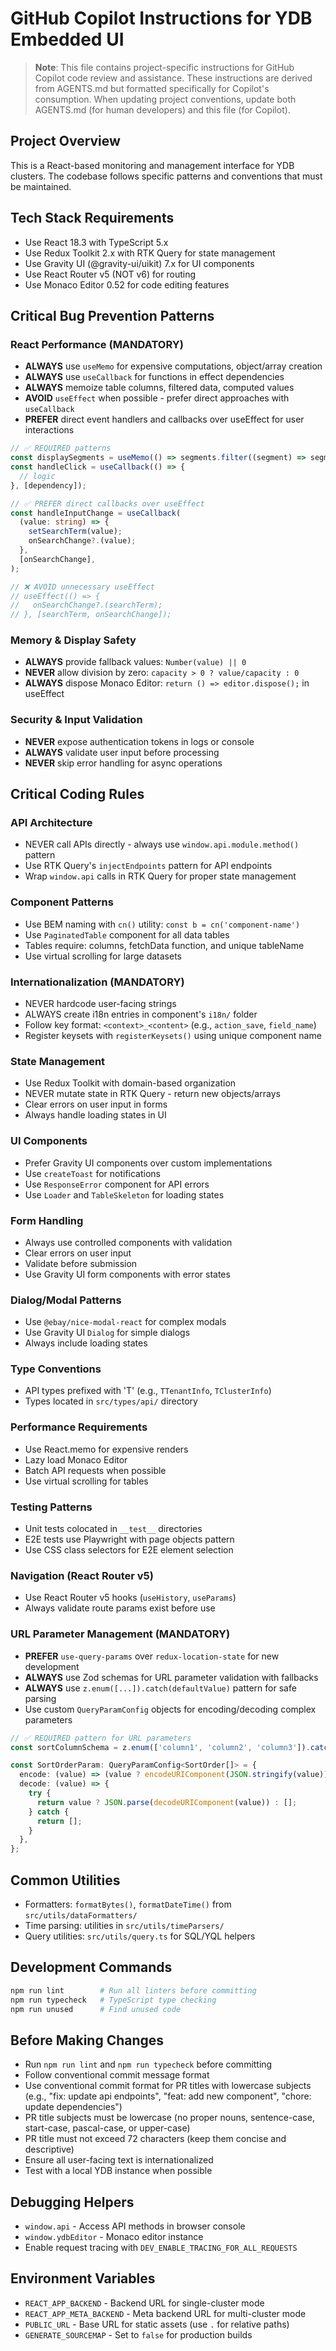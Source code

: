 # GitHub Copilot Instructions for YDB Embedded UI

> **Note**: This file contains project-specific instructions for GitHub Copilot code review and assistance.
> These instructions are derived from AGENTS.md but formatted specifically for Copilot's consumption.
> When updating project conventions, update both AGENTS.md (for human developers) and this file (for Copilot).

## Project Overview

This is a React-based monitoring and management interface for YDB clusters. The codebase follows specific patterns and conventions that must be maintained.

## Tech Stack Requirements

- Use React 18.3 with TypeScript 5.x
- Use Redux Toolkit 2.x with RTK Query for state management
- Use Gravity UI (@gravity-ui/uikit) 7.x for UI components
- Use React Router v5 (NOT v6) for routing
- Use Monaco Editor 0.52 for code editing features

## Critical Bug Prevention Patterns

### React Performance (MANDATORY)

- **ALWAYS** use `useMemo` for expensive computations, object/array creation
- **ALWAYS** use `useCallback` for functions in effect dependencies
- **ALWAYS** memoize table columns, filtered data, computed values
- **AVOID** `useEffect` when possible - prefer direct approaches with `useCallback`
- **PREFER** direct event handlers and callbacks over useEffect for user interactions

```typescript
// ✅ REQUIRED patterns
const displaySegments = useMemo(() => segments.filter((segment) => segment.visible), [segments]);
const handleClick = useCallback(() => {
  // logic
}, [dependency]);

// ✅ PREFER direct callbacks over useEffect
const handleInputChange = useCallback(
  (value: string) => {
    setSearchTerm(value);
    onSearchChange?.(value);
  },
  [onSearchChange],
);

// ❌ AVOID unnecessary useEffect
// useEffect(() => {
//   onSearchChange?.(searchTerm);
// }, [searchTerm, onSearchChange]);
```

### Memory & Display Safety

- **ALWAYS** provide fallback values: `Number(value) || 0`
- **NEVER** allow division by zero: `capacity > 0 ? value/capacity : 0`
- **ALWAYS** dispose Monaco Editor: `return () => editor.dispose();` in useEffect

### Security & Input Validation

- **NEVER** expose authentication tokens in logs or console
- **ALWAYS** validate user input before processing
- **NEVER** skip error handling for async operations

## Critical Coding Rules

### API Architecture

- NEVER call APIs directly - always use `window.api.module.method()` pattern
- Use RTK Query's `injectEndpoints` pattern for API endpoints
- Wrap `window.api` calls in RTK Query for proper state management

### Component Patterns

- Use BEM naming with `cn()` utility: `const b = cn('component-name')`
- Use `PaginatedTable` component for all data tables
- Tables require: columns, fetchData function, and unique tableName
- Use virtual scrolling for large datasets

### Internationalization (MANDATORY)

- NEVER hardcode user-facing strings
- ALWAYS create i18n entries in component's `i18n/` folder
- Follow key format: `<context>_<content>` (e.g., `action_save`, `field_name`)
- Register keysets with `registerKeysets()` using unique component name

### State Management

- Use Redux Toolkit with domain-based organization
- NEVER mutate state in RTK Query - return new objects/arrays
- Clear errors on user input in forms
- Always handle loading states in UI

### UI Components

- Prefer Gravity UI components over custom implementations
- Use `createToast` for notifications
- Use `ResponseError` component for API errors
- Use `Loader` and `TableSkeleton` for loading states

### Form Handling

- Always use controlled components with validation
- Clear errors on user input
- Validate before submission
- Use Gravity UI form components with error states

### Dialog/Modal Patterns

- Use `@ebay/nice-modal-react` for complex modals
- Use Gravity UI `Dialog` for simple dialogs
- Always include loading states

### Type Conventions

- API types prefixed with 'T' (e.g., `TTenantInfo`, `TClusterInfo`)
- Types located in `src/types/api/` directory

### Performance Requirements

- Use React.memo for expensive renders
- Lazy load Monaco Editor
- Batch API requests when possible
- Use virtual scrolling for tables

### Testing Patterns

- Unit tests colocated in `__test__` directories
- E2E tests use Playwright with page objects pattern
- Use CSS class selectors for E2E element selection

### Navigation (React Router v5)

- Use React Router v5 hooks (`useHistory`, `useParams`)
- Always validate route params exist before use

### URL Parameter Management (MANDATORY)

- **PREFER** `use-query-params` over `redux-location-state` for new development
- **ALWAYS** use Zod schemas for URL parameter validation with fallbacks
- **ALWAYS** use `z.enum([...]).catch(defaultValue)` pattern for safe parsing
- Use custom `QueryParamConfig` objects for encoding/decoding complex parameters

```typescript
// ✅ REQUIRED pattern for URL parameters
const sortColumnSchema = z.enum(['column1', 'column2', 'column3']).catch('column1');

const SortOrderParam: QueryParamConfig<SortOrder[]> = {
  encode: (value) => (value ? encodeURIComponent(JSON.stringify(value)) : undefined),
  decode: (value) => {
    try {
      return value ? JSON.parse(decodeURIComponent(value)) : [];
    } catch {
      return [];
    }
  },
};
```

## Common Utilities

- Formatters: `formatBytes()`, `formatDateTime()` from `src/utils/dataFormatters/`
- Time parsing: utilities in `src/utils/timeParsers/`
- Query utilities: `src/utils/query.ts` for SQL/YQL helpers

## Development Commands

```bash
npm run lint        # Run all linters before committing
npm run typecheck   # TypeScript type checking
npm run unused      # Find unused code
```

## Before Making Changes

- Run `npm run lint` and `npm run typecheck` before committing
- Follow conventional commit message format
- Use conventional commit format for PR titles with lowercase subjects (e.g., "fix: update api endpoints", "feat: add new component", "chore: update dependencies")
- PR title subjects must be lowercase (no proper nouns, sentence-case, start-case, pascal-case, or upper-case)
- PR title must not exceed 72 characters (keep them concise and descriptive)
- Ensure all user-facing text is internationalized
- Test with a local YDB instance when possible

## Debugging Helpers

- `window.api` - Access API methods in browser console
- `window.ydbEditor` - Monaco editor instance
- Enable request tracing with `DEV_ENABLE_TRACING_FOR_ALL_REQUESTS`

## Environment Variables

- `REACT_APP_BACKEND` - Backend URL for single-cluster mode
- `REACT_APP_META_BACKEND` - Meta backend URL for multi-cluster mode
- `PUBLIC_URL` - Base URL for static assets (use `.` for relative paths)
- `GENERATE_SOURCEMAP` - Set to `false` for production builds
